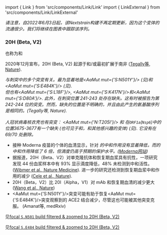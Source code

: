 import { Link } from 'src/components/Link/Link'
import { LinkExternal } from 'src/components/Link/LinkExternal'


<MdxContent filepath="VoCHeader.md'" />

_请注意，自2022年6月3日起，该Nextstrain构建不再定期更新，因为这个变体的流通很少。我们将继续在图表中跟踪该序列。_

### 20H (Beta, V2)
也称为<Lin name="B.1.351" />和<Who name="Beta" />

2020年12月宣布，20H (Beta, V2) 起源于和/或最初扩展于南非 ([Tegally等, Nature](https://www.nature.com/articles/s41586-021-03402-9)).

<Var name="20H (Beta, V2)"/>与刺突中的多个突变有关。最为显着地是<AaMut mut={'S:N501Y'}/> (见<Mut name="S:N501"/>)和<AaMut mut={'S:E484K'}/> (见<Mut name="S:E484"/>). <br/>
但也有<AaMut mut={'S:L18F'}/>, <AaMut mut={'S:K417N'}/>和<AaMut mut={'S:D80A'}/>.
此外，在刺突位置 241-243 处存在缺失。这有时被报告为第 242-244 位的突变。然而，缺失的位置是不明确的，并且由此产生的氨基酸序列是相同的。(<LinkExternal href="https://www.nature.com/articles/s41586-021-03402-9">Tegally等, Nature</LinkExternal>).
<br/><br/>
人冠状病毒核衣壳也有突变： <AaMut mut={'N:T205I'}/> 和 在<code>ORF1a</code>(<code>Nsp6</code>)中的位置3675-3677有一个缺失 (也可见于<Var name="20I (Alpha, V1)" prefix=""/>和<Var name="20J (Gamma, V3)" prefix=""/>，和其他感兴趣的变体) (见<Mut name="ORF1a:S3675"/>).
它*没有*在 69/70 处删除。

- 接种 Moderna 疫苗的个体的血清显示，针对<Var name="20I (Alpha, V1)" prefix=""/> 的中和作用没有显着降低，而<Var name="20H (Beta, V2)" prefix=""/>的中和作用降低了 6 倍，但滴度仍高于预期的保护水平。([Moderna网站](https://investors.modernatx.com/news-releases/news-release-details/moderna-covid-19-vaccine-retains-neutralizing-activity-against))
- 据报道，20H（Beta、V2）对单克隆抗体和恢复期血浆具有抗性，一项研究发现 44 份血浆样本中有 93% 显示滴度降低，48% 未检测到中和活性。 ([Wibmer et al., Nature Medicine](https://www.nature.com/articles/s41591-021-01285-x)). 进一步的研究还检测到恢复期血浆中和作用的减少 ([Cele et al., Nature](https://www.nature.com/articles/s41586-021-03471-w)).
- 20H（Beta，V2）比 20I（Alpha，V1）对 mAb 和恢复期血清的减少更大 ([Wang et al., Nature](https://www.nature.com/articles/s41586-021-03398-2))
- <AaMut mut={'S:N501Y'}/>突变可能有助于恢复<AaMut mut={'S:E484K'}/>突变观察到的 ACE2 结合减少，尽管这也可能被其他突变克服。 (<LinkExternal href="https://www.medrxiv.org/content/10.1101/2021.03.07.21253098v2.full-text">Amanat等, medRxiv</LinkExternal>)

见[focal `S.N501` build filtered & zoomed to 20H (Beta, V2)](https://nextstrain.org/groups/neherlab/ncov/S.N501?c=gt-S_501&label=clade:20H%20%28Beta,%20V2%29&p=grid&r=country)

见[focal `S.E484` build filtered & zoomed to 20H (Beta, V2)](https://nextstrain.org/groups/neherlab/ncov/S.E484?c=gt-S_484&label=clade:20H%20%28Beta,%20V2%29&p=grid&r=country)
